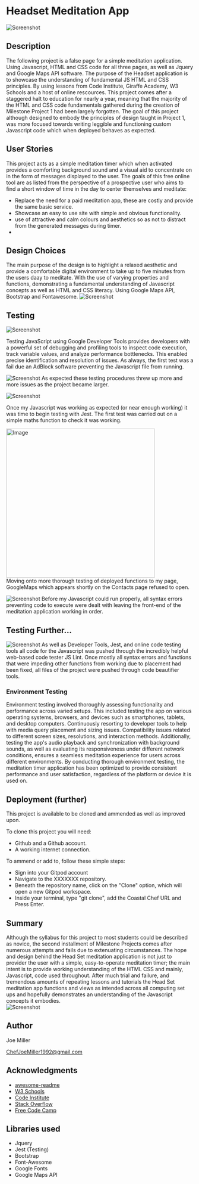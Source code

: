 
# Headset Meditation App

![Screenshot](Head-Space-title.png)



## Description
The following project is a false page for a simple meditation application. 
Using Javascript, HTML and CSS code for all three pages, as well as Jquery and Google Maps API software. 
The purpose of the Headset application is to showcase the understanding of fundamental JS HTML and CSS principles.
By using lessons from Code Institute, Giraffe Academy, W3 Schools and a host of online rescources. 
This project comes after a staggered halt to education for nearly a year, meaning that the majority of the HTML and CSS code 
fundamentals gathered during the creation of Milestone Project 1 had been largely forgotten. The goal of this project although
designed to embody the principles of design taught in Project 1, was more focused towards writing leggible and functioning custom Javascript code which when deployed behaves as expected.  

## User Stories
This project acts as a simple meditation timer which when activated provides a comforting background sound and a visual aid
to concentrate on in the form of messages displayed to the user. The goals of this free online tool are as listed from the 
perspective of a prospective user who aims to find a short window of time in the day to center themselves and meditate:
* Replace the need for a paid meditation app, these are costly and provide the same basic service.
* Showcase an easy to use site with simple and obvious functionality.
* use of attractive and calm colours and aesthetics so as not to distract from the generated messages during timer.
* 


## Design Choices
The main purpose of the design is to highlight a relaxed aesthetic and provide a comfortable digital environment 
to take up to five minutes from the users daay to meditate. With the use of varying properties and functions, demonstrating
a fundamental understanding of Javascript concepts as well as HTML and CSS literacy. Using Google Maps API, Bootstrap and Fontawesome.
![Screenshot](first-function.png)


## Testing

![Screenshot](first-test.png)

Testing JavaScript using Google Developer Tools provides developers with a powerful set of debugging and profiling tools to inspect code execution, track variable values, and analyze performance bottlenecks. This enabled precise identification and resolution of issues. As always, the first test was a fail due an AdBlock software preventing the Javascript file from running.

![Screenshot](lighthouse-fail.png)
As expected these testing procedures threw up more and more issues as the project became larger. 

![Screenshot](NPM-testing.png)

Once my Javascript was working as expected (or near enough working) it was time to begin testing with Jest. The first test was carried out on a simple maths function to check it was working. 

<div align="left">
    <img src="/gmaps-java-error.png" alt="Image" width="400">
</div>
Moving onto more thorough testing of deployed functions to my page, GoogleMaps which appears shortly on the Contacts page refused to open.

![Screenshot](jest-java-error.png)
Before my Javascript could run properly, all syntax errors preventing code to execute were dealt with leaving the front-end of the meditation application working in order. 



## Testing Further...

![Screenshot](js-lint-screenshot.png)
As well as Developer Tools, Jest, and online code testing tools all code for the Javascript was pushed through the incredibly helpful web-based code tester JS Lint. Once mostly all syntax errors and functions that were impeding other functions from working due to placement had been fixed, all files of the project were pushed through code beautifier tools.




### Environment Testing 
Environment testing involved thoroughly assessing functionality and performance across varied  setups. This included testing the app on various operating systems, browsers, and devices such as smartphones, tablets, and desktop computers. Continuously resorting to developer tools to help with media query placement and sizing issues. Compatibility issues related to different screen sizes, resolutions, and interaction methods. Additionally, testing the app's audio playback and synchronization with background sounds, as well as evaluating its responsiveness under different network conditions, ensures a seamless meditation experience for users across different environments. By conducting thorough environment testing, the meditation timer application has been optimized to provide consistent performance and user satisfaction, regardless of the platform or device it is used on.


## Deployment (further)

This project is available to be cloned and ammended as well as improved upon.

To clone this project you will need:

* Github and a Github account.
* A working internet connection.

To ammend or add to, follow these simple steps:

* Sign into your Gitpod account
* Navigate to the XXXXXXX repository.
* Beneath the repository name, click on the "Clone" option, which will open a new Gitpod workspace.
* Inside your terminal, type "git clone", add the Coastal Chef URL and Press Enter.
 



## Summary

Although the syllabus for this project to most students could be described as novice, the second installment of Milestone Projects comes after numerous attempts and fails due to extenuating circumstances. The hope and design behind the Head Set meditation application is not just to provider the user with a simple, easy-to-operate meditation timer; the main intent is to provide working understanding of the HTML CSS and mainly, Javascript, code used throughout. After much trial and failure, and tremendous amounts of repeating lessons and tutorials the Head Set meditation app functions and views as intended across all computing set ups and hopefully demonstrates an understanding of the Javascript concepts it embodies.  
![Screenshot](-timer-function.png)



## Author


Joe Miller  

ChefJoeMiller1992@gmail.com

## Acknowledgments

* [awesome-readme](https://github.com/matiassingers/awesome-readme)
* [W3 Schools](https://www.w3schools.com/css)
* [Code Institute](https://learn.codeinstitute.net/)
* [Stack Overflow](https://stackoverflow.com/questions)
* [Free Code Camp](https://www.freecodecamp.org/)

## Libraries used
* Jquery
* Jest (Testing) 
* Bootstrap
* Font-Awesome
* Google Fonts
* Google Maps API